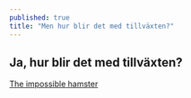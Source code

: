 ```yaml
---
published: true
title: "Men hur blir det med tillväxten?"
---
```



## Ja, hur blir det med tillväxten?

[The impossible hamster](www.youtube.com/watch?v=Sqwd_u6HkMo)

